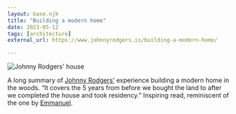 ```yaml
---
layout: base.njk
title: "Building a modern home"
date: 2023-05-12
tags: [architecture]
external_url: https://www.johnnyrodgers.is/building-a-modern-home/

---
```

![Johnny Rodgers' house](/assets/links/building-modern-home.jpg "Johnny Rodgers' house")

A long summary of [Johnny Rodgers'](https://twitter.com/johnnyrodgersis "Johnny Rodgers on Twitter") experience building a modern home in the woods. “It covers the 5 years from before we bought the land to after we completed the house and took residency.” Inspiring read, reminiscent of the one by [Emmanuel](https://twitter.com/equartey "Emanuel Quartey on Twitter").